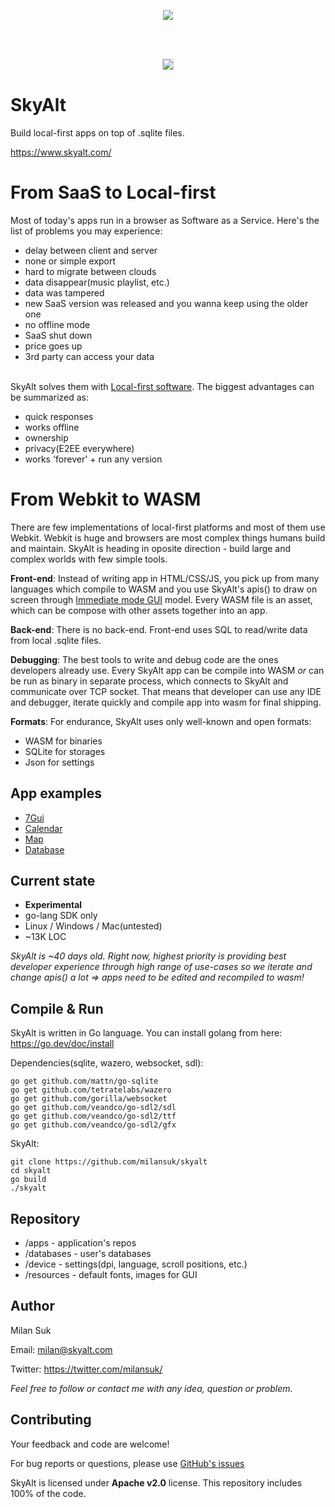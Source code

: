 <p align="center">
<img src="https://raw.githubusercontent.com/MilanSuk/skyalt/main/screenshots/logo.png" />
</p>

<br/><br/>
<p align="center">
<img src="https://raw.githubusercontent.com/MilanSuk/skyalt/main/screenshots/screenshot_2.png" style="border:1px solid LightGrey" />
</p>



# SkyAlt
Build local-first apps on top of .sqlite files.

https://www.skyalt.com/



# From SaaS to Local-first
Most of today's apps run in a browser as Software as a Service. Here's the list of problems you may experience:
- delay between client and server
- none or simple export
- hard to migrate between clouds
- data disappear(music playlist, etc.)
- data was tampered
- new SaaS version was released and you wanna keep using the older one
- no offline mode
- SaaS shut down
- price goes up
- 3rd party can access your data
<br/><br/>

SkyAlt solves them with [Local-first software](https://www.inkandswitch.com/local-first/). The biggest advantages can be summarized as:
- quick responses
- works offline
- ownership
- privacy(E2EE everywhere)
- works 'forever' + run any version



# From Webkit to WASM
There are few implementations of local-first platforms and most of them use Webkit. Webkit is huge and browsers are most complex things humans build and maintain. SkyAlt is heading in oposite direction - build large and complex worlds with few simple tools.

**Front-end**: Instead of writing app in HTML/CSS/JS, you pick up from many languages which compile to WASM and you use SkyAlt's apis() to draw on screen through [Immediate mode GUI](https://en.wikipedia.org/wiki/Immediate_mode_GUI) model. Every WASM file is an asset, which can be compose with other assets together into an app.

**Back-end**: There is no back-end. Front-end uses SQL to read/write data from local .sqlite files.

**Debugging**: The best tools to write and debug code are the ones developers already use. Every SkyAlt app can be compile into WASM *or* can be run as binary in separate process, which connects to SkyAlt and communicate over TCP socket. That means that developer can use any IDE and debugger, iterate quickly and compile app into wasm for final shipping.

**Formats**: For endurance, SkyAlt uses only well-known and open formats:
- WASM for binaries
- SQLite for storages
- Json for settings



## App examples
- [7Gui](https://github.com/milansuk/skyalt/blob/main/apps/7gui/main/main.go)
- [Calendar](https://github.com/milansuk/skyalt/blob/main/apps/calendar/main/main.go)
- [Map](https://github.com/milansuk/skyalt/blob/main/apps/map/main/main.go)
- [Database](https://github.com/milansuk/skyalt/blob/main/apps/db/main/main.go)



## Current state
- **Experimental**
- go-lang SDK only
- Linux / Windows / Mac(untested)
- ~13K LOC

*SkyAlt is ~40 days old. Right now, highest priority is providing best developer experience through high range of use-cases so we iterate and change apis() a lot => apps need to be edited and recompiled to wasm!*



## Compile & Run
SkyAlt is written in Go language. You can install golang from here: https://go.dev/doc/install

Dependencies(sqlite, wazero, websocket, sdl):
<pre><code>go get github.com/mattn/go-sqlite
go get github.com/tetratelabs/wazero
go get github.com/gorilla/websocket
go get github.com/veandco/go-sdl2/sdl
go get github.com/veandco/go-sdl2/ttf
go get github.com/veandco/go-sdl2/gfx
</code></pre>

SkyAlt:
<pre><code>git clone https://github.com/milansuk/skyalt
cd skyalt
go build
./skyalt
</code></pre>



## Repository
- /apps - application's repos
- /databases - user's databases
- /device - settings(dpi, language, scroll positions, etc.)
- /resources - default fonts, images for GUI



## Author
Milan Suk

Email: milan@skyalt.com

Twitter: https://twitter.com/milansuk/

*Feel free to follow or contact me with any idea, question or problem.*



## Contributing
Your feedback and code are welcome!

For bug reports or questions, please use [GitHub's issues](https://github.com/MilanSuk/skyalt/issues)

SkyAlt is licensed under **Apache v2.0** license. This repository includes 100% of the code.
